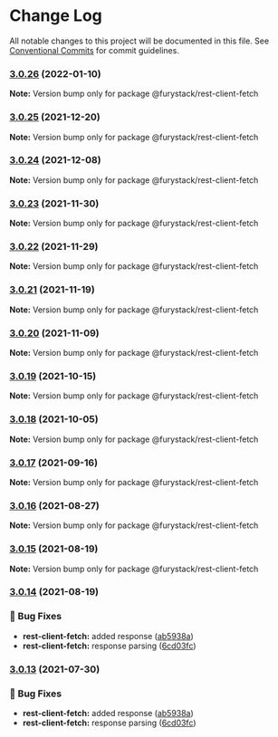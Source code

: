 # Change Log

All notable changes to this project will be documented in this file.
See [Conventional Commits](https://conventionalcommits.org) for commit guidelines.

### [3.0.26](https://github.com/furystack/furystack/compare/@furystack/rest-client-fetch@3.0.25...@furystack/rest-client-fetch@3.0.26) (2022-01-10)

**Note:** Version bump only for package @furystack/rest-client-fetch






### [3.0.25](https://github.com/furystack/furystack/compare/@furystack/rest-client-fetch@3.0.24...@furystack/rest-client-fetch@3.0.25) (2021-12-20)

**Note:** Version bump only for package @furystack/rest-client-fetch






### [3.0.24](https://github.com/furystack/furystack/compare/@furystack/rest-client-fetch@3.0.23...@furystack/rest-client-fetch@3.0.24) (2021-12-08)

**Note:** Version bump only for package @furystack/rest-client-fetch






### [3.0.23](https://github.com/furystack/furystack/compare/@furystack/rest-client-fetch@3.0.22...@furystack/rest-client-fetch@3.0.23) (2021-11-30)

**Note:** Version bump only for package @furystack/rest-client-fetch






### [3.0.22](https://github.com/furystack/furystack/compare/@furystack/rest-client-fetch@3.0.21...@furystack/rest-client-fetch@3.0.22) (2021-11-29)

**Note:** Version bump only for package @furystack/rest-client-fetch






### [3.0.21](https://github.com/furystack/furystack/compare/@furystack/rest-client-fetch@3.0.20...@furystack/rest-client-fetch@3.0.21) (2021-11-19)

**Note:** Version bump only for package @furystack/rest-client-fetch






### [3.0.20](https://github.com/furystack/furystack/compare/@furystack/rest-client-fetch@3.0.19...@furystack/rest-client-fetch@3.0.20) (2021-11-09)

**Note:** Version bump only for package @furystack/rest-client-fetch






### [3.0.19](https://github.com/furystack/furystack/compare/@furystack/rest-client-fetch@3.0.18...@furystack/rest-client-fetch@3.0.19) (2021-10-15)

**Note:** Version bump only for package @furystack/rest-client-fetch






### [3.0.18](https://github.com/furystack/furystack/compare/@furystack/rest-client-fetch@3.0.17...@furystack/rest-client-fetch@3.0.18) (2021-10-05)

**Note:** Version bump only for package @furystack/rest-client-fetch






### [3.0.17](https://github.com/furystack/furystack/compare/@furystack/rest-client-fetch@3.0.16...@furystack/rest-client-fetch@3.0.17) (2021-09-16)

**Note:** Version bump only for package @furystack/rest-client-fetch






### [3.0.16](https://github.com/furystack/furystack/compare/@furystack/rest-client-fetch@3.0.15...@furystack/rest-client-fetch@3.0.16) (2021-08-27)

**Note:** Version bump only for package @furystack/rest-client-fetch






### [3.0.15](https://github.com/furystack/furystack/compare/@furystack/rest-client-fetch@3.0.14...@furystack/rest-client-fetch@3.0.15) (2021-08-19)

**Note:** Version bump only for package @furystack/rest-client-fetch






### [3.0.14](https://github.com/furystack/furystack/compare/@furystack/rest-client-fetch@1.2.21...@furystack/rest-client-fetch@3.0.14) (2021-08-19)


### 🐛 Bug Fixes

* **rest-client-fetch:** added response ([ab5938a](https://github.com/furystack/furystack/commit/ab5938a6b02de40ae19095adc3c620b1960c1f65))
* **rest-client-fetch:** response parsing ([6cd03fc](https://github.com/furystack/furystack/commit/6cd03fc6d8efafaa712e1196d08accc0ae1f9046))




### [3.0.13](https://github.com/furystack/furystack/compare/@furystack/rest-client-fetch@1.2.21...@furystack/rest-client-fetch@3.0.13) (2021-07-30)


### 🐛 Bug Fixes

* **rest-client-fetch:** added response ([ab5938a](https://github.com/furystack/furystack/commit/ab5938a6b02de40ae19095adc3c620b1960c1f65))
* **rest-client-fetch:** response parsing ([6cd03fc](https://github.com/furystack/furystack/commit/6cd03fc6d8efafaa712e1196d08accc0ae1f9046))
